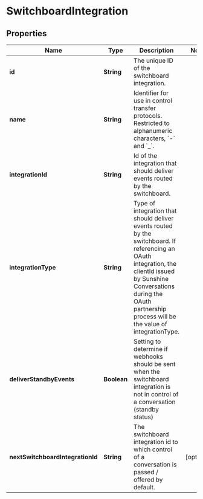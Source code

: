 

# SwitchboardIntegration

## Properties

Name | Type | Description | Notes
------------ | ------------- | ------------- | -------------
**id** | **String** | The unique ID of the switchboard integration. | 
**name** | **String** | Identifier for use in control transfer protocols. Restricted to alphanumeric characters, &#x60;-&#x60; and &#x60;_&#x60;. | 
**integrationId** | **String** | Id of the integration that should deliver events routed by the switchboard. | 
**integrationType** | **String** | Type of integration that should deliver events routed by the switchboard. If referencing an OAuth integration, the clientId issued by Sunshine Conversations during the OAuth partnership process will be the value of integrationType. | 
**deliverStandbyEvents** | **Boolean** | Setting to determine if webhooks should be sent when the switchboard integration is not in control of a conversation (standby status) | 
**nextSwitchboardIntegrationId** | **String** | The switchboard integration id to which control of a conversation is passed / offered by default. |  [optional]



